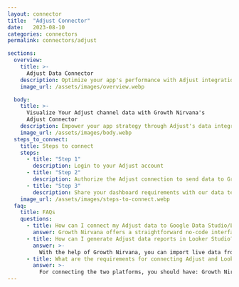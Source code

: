 ```yaml
---
layout: connector
title:  "Adjust Connector"
date:   2023-08-10
categories: connectors
permalink: connectors/adjust

sections:
  overview:
    title: >-
      Adjust Data Connector
    description: Optimize your app's performance with Adjust integration. Channel the power of Adjust's data insights directly into Looker Studio, unlocking the secrets behind user behavior, app performance, and conversion patterns.
    image_url: /assets/images/overview.webp

  body:
    title: >-
      Visualize Your Adjust channel data with Growth Nirvana's
      Adjust Connector
    description: Empower your app strategy through Adjust's data integrated seamlessly into Looker Studio's analytical landscape.
    image_url: /assets/images/body.webp
  steps_to_connect:
    title: Steps to connect
    steps:
      - title: "Step 1"
        description: Login to your Adjust account
      - title: "Step 2"
        description: Authorize the Adjust connection to send data to Growth Nirvana
      - title: "Step 3"
        description: Share your dashboard requirements with our data team. We will build the report for you.
    image_url: /assets/images/steps-to-connect.webp
  faq:
    title: FAQs
    questions:
      - title: How can I connect my Adjust data to Google Data Studio/Looker Studio?
        answer: Growth Nirvana offers a straightforward no-code interface to connect to Adjust data sources.
      - title: How can I generate Adjust data reports in Looker Studio?
        answer: >-
          With the help of Growth Nirvana, you can import live data from Adjust into Looker Studio. These data can be viewed in charts, tables, and dashboards to generate branded reports that can be shared instantly.
      - title: What are the requirements for connecting Adjust and Looker Studio?
        answer: >-
          For connecting the two platforms, you should have: Growth Nirvana Account and Adjust Ads Account
---
```

